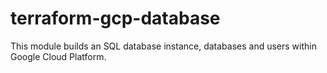# terraform-gcp-database

This module builds an SQL database instance, databases and users within
Google Cloud Platform.

